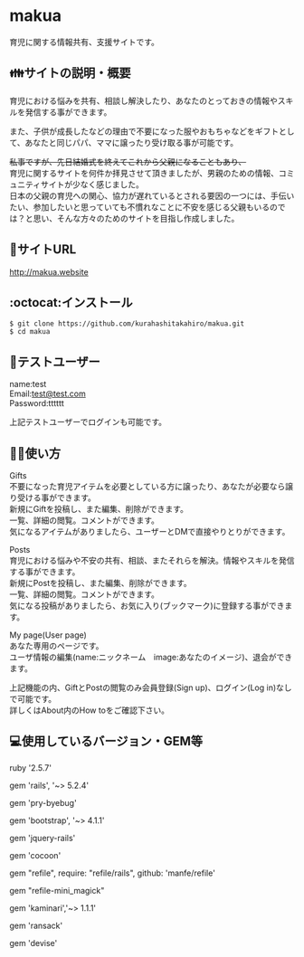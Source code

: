 # makua

育児に関する情報共有、支援サイトです。

## :family:サイトの説明・概要

育児における悩みを共有、相談し解決したり、あなたのとっておきの情報やスキルを発信する事ができます。

また、子供が成長したなどの理由で不要になった服やおもちゃなどをギフトとして、あなたと同じパパ、ママに譲ったり受け取る事が可能です。

<s>私事ですが、先日結婚式を終えてこれから父親になることもあり、</s><br>
育児に関するサイトを何件か拝見させて頂きましたが、男親のための情報、コミュニティサイトが少なく感じました。 <br>
日本の父親の育児への関心、協力が遅れているとされる要因の一つには、手伝いたい、参加したいと思っていても不慣れなことに不安を感じる父親もいるのでは？と思い、そんな方々のためのサイトを目指し作成しました。 

## :baby:サイトURL

http://makua.website

## :octocat:インストール

```
$ git clone https://github.com/kurahashitakahiro/makua.git
$ cd makua
```

## :runner:テストユーザー

name:test<br>
Email:test@test.com<br>
Password:tttttt<br>

上記テストユーザーでログインも可能です。

## :ok_woman:使い方

Gifts<br>
不要になった育児アイテムを必要としている方に譲ったり、あなたが必要なら譲り受ける事ができます。<br>
新規にGiftを投稿し、また編集、削除ができます。<br>
一覧、詳細の閲覧。コメントができます。<br>
気になるアイテムがありましたら、ユーザーとDMで直接やりとりができます。

Posts<br>
育児における悩みや不安の共有、相談、またそれらを解決。情報やスキルを発信する事ができます。<br>
新規にPostを投稿し、また編集、削除ができます。<br>
一覧、詳細の閲覧。コメントができます。<br>
気になる投稿がありましたら、お気に入り(ブックマーク)に登録する事ができます。

My page(User page)<br>
あなた専用のページです。<br>
ユーザ情報の編集(name:ニックネーム　image:あなたのイメージ)、退会ができます。

上記機能の内、GiftとPostの閲覧のみ会員登録(Sign up)、ログイン(Log in)なしで可能です。<br>
詳しくはAbout内のHow toをご確認下さい。

## :computer:使用しているバージョン・GEM等

ruby '2.5.7'

gem 'rails', '~> 5.2.4'

gem 'pry-byebug'

gem 'bootstrap', '~> 4.1.1'

gem 'jquery-rails'

gem 'cocoon'

gem "refile", require: "refile/rails", github: 'manfe/refile'

gem "refile-mini_magick"

gem 'kaminari','~> 1.1.1'

gem 'ransack'

gem 'devise'
